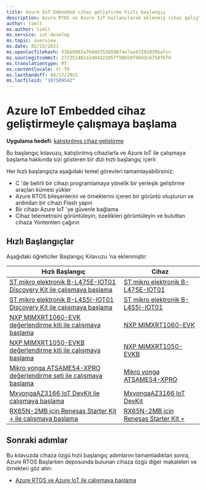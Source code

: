 ```yaml
---
title: Azure IoT Embedded cihaz geliştirme hızlı başlangıç
description: Azure RTOS ve Azure IoT kullanılarak eklenmiş cihaz geliştirmenin nasıl yapılacağını gösteren bir hızlı başlangıç kılavuzu.
author: timlt
ms.author: timlt
ms.service: iot-develop
ms.topic: overview
ms.date: 02/15/2021
ms.openlocfilehash: 536b9092a7bddd353b58874e7aa97291839bafcc
ms.sourcegitcommit: 272351402a140422205ff50b59f80d3c6758f6f6
ms.translationtype: MT
ms.contentlocale: tr-TR
ms.lasthandoff: 04/17/2021
ms.locfileid: "107589542"
---
```

# <a name="getting-started-with-azure-iot-embedded-device-development"></a>Azure IoT Embedded cihaz geliştirmeyle çalışmaya başlama

**Uygulama hedefi**: [katıştırılmış cihaz geliştirme](about-iot-develop.md#embedded-device-development)

Bu başlangıç kılavuzu, katıştırılmış cihazlarla ve Azure IoT ile çalışmaya başlama hakkında sizi gösteren bir dizi hızlı başlangıç içerir. 

Her hızlı başlangıçta aşağıdaki temel görevleri tamamlayabilirsiniz:
* C 'de belirli bir cihazı programlamaya yönelik bir yerleşik geliştirme araçları kümesi yükler
* Azure RTOS bileşenlerini ve örneklerini içeren bir görüntü oluşturun ve ardından bir cihazı Flash yapın
* Bir cihazı Azure IoT 'ye güvenle bağlama
* Cihaz telemetrisini görüntüleyin, özellikleri görüntüleyin ve buluttan cihaza Yöntemleri çağırın

## <a name="quickstarts"></a>Hızlı Başlangıçlar
Aşağıdaki öğreticiler Başlangıç Kılavuzu 'na eklenmiştir:

|Hızlı Başlangıç|Cihaz|
|---------------|-----|
|[ST mikro elektronik B-L475E-IOT01 Discovery Kit ile çalışmaya başlama](https://go.microsoft.com/fwlink/p/?linkid=2129536) |[ST mikro elektronik B-L475E-IOT01](https://www.st.com/content/st_com/en/products/evaluation-tools/product-evaluation-tools/mcu-mpu-eval-tools/stm32-mcu-mpu-eval-tools/stm32-discovery-kits/b-l475e-iot01a.html)|
|[ST mikro elektronik B-L4S5I-IOT01 Discovery Kit ile çalışmaya başlama](https://github.com/azure-rtos/getting-started/tree/master/STMicroelectronics/STM32L4_L4+) |[ST mikro elektronik B-L4S5I-IOT01](https://www.st.com/en/evaluation-tools/b-l4s5i-iot01a.html)|
|[NXP MIMXRT1060-EVK değerlendirme kiti ile çalışmaya başlama](https://go.microsoft.com/fwlink/p/?linkid=2129821) |[NXP MIMXRT1060-EVK](https://www.nxp.com/design/development-boards/i-mx-evaluation-and-development-boards/mimxrt1060-evk-i-mx-rt1060-evaluation-kit:MIMXRT1060-EVK)|
|[NXP MIMXRT1050-EVKB değerlendirme kiti ile çalışmaya başlama](https://github.com/azure-rtos/getting-started/tree/master/NXP/MIMXRT1050-EVKB) |[NXP MIMXRT1050-EVKB](https://www.nxp.com/design/development-boards/i-mx-evaluation-and-development-boards/i-mx-rt1050-evaluation-kit:MIMXRT1050-EVK)|
|[Mikro yonga ATSAME54-XPRO değerlendirme seti ile çalışmaya başlama](https://go.microsoft.com/fwlink/p/?linkid=2129537) |[Mikro yonga ATSAME54-XPRO](https://www.microchip.com/developmenttools/productdetails/atsame54-xpro)|
|[MxyongaAZ3166 IoT DevKit ile çalışmaya başlama](https://github.com/azure-rtos/getting-started/tree/master/MXChip/AZ3166) |[MxyongaAZ3166 IoT DevKit](https://microsoft.github.io/azure-iot-developer-kit/)|
|[RX65N-2MB için Renesas Starter Kit + ile çalışmaya başlama](https://github.com/azure-rtos/getting-started/tree/master/Renesas/RSK_RX65N_2MB) |[RX65N-2MB için Renesas Starter Kit +](https://www.renesas.com/us/en/products/microcontrollers-microprocessors/rx-32-bit-performance-efficiency-mcus/rx65n-2mb-starter-kit-plus-renesas-starter-kit-rx65n-2mb)|

## <a name="next-steps"></a>Sonraki adımlar
Bu kılavuzda cihaza özgü hızlı başlangıç adımlarını tamamladıktan sonra, Azure RTOS Başlarken deposunda bulunan cihaza özgü diğer makaleleri ve örnekleri göz atın:
* [Azure RTOS ve Azure IoT ile çalışmaya başlama](https://github.com/azure-rtos/getting-started#getting-started-with-azure-rtos-and-azure-iot)